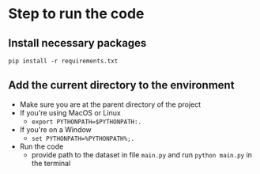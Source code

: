 # Step to run the code

## Install necessary packages

`pip install -r requirements.txt`

## Add the current directory to the environment

- Make sure you are at the parent directory of the project
- If you're using MacOS or Linux
  - `export PYTHONPATH=$PYTHONPATH:.`
- If you're on a Window
  - `set PYTHONPATH=%PYTHONPATH%;.`
- Run the code
  - provide path to the dataset in file `main.py` and run `python main.py` in the terminal
